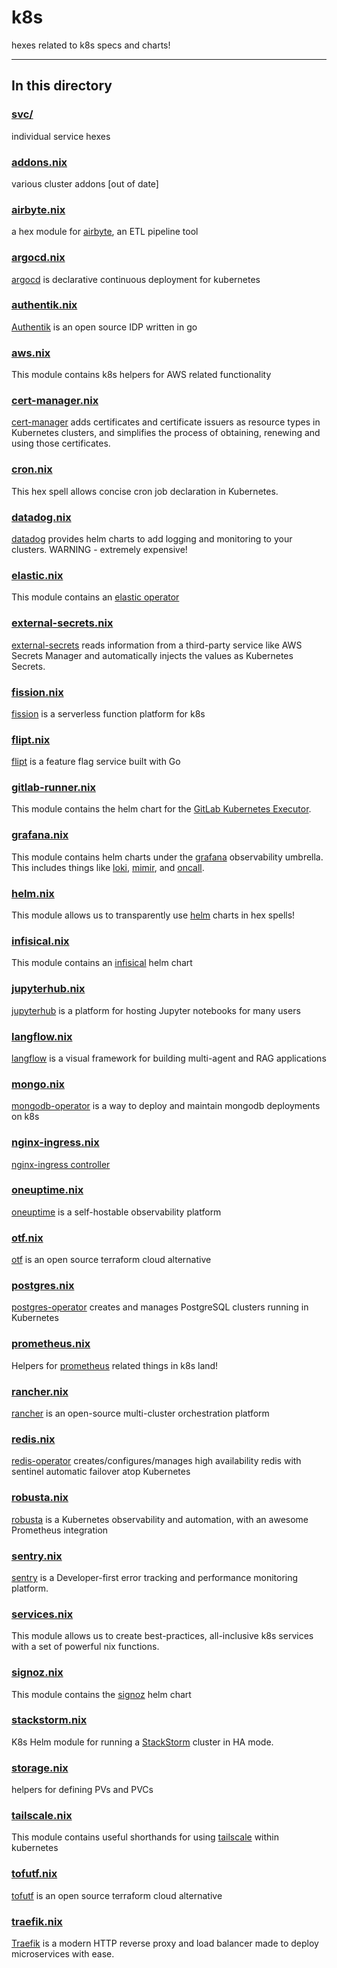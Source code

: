 # k8s

hexes related to k8s specs and charts!

---

## In this directory

### [svc/](./svc/)

individual service hexes

### [addons.nix](./addons.nix)

various cluster addons [out of date]

### [airbyte.nix](./airbyte.nix)

a hex module for [airbyte](https://github.com/airbytehq/airbyte), an ETL pipeline tool

### [argocd.nix](./argocd.nix)

[argocd](https://github.com/argoproj/argo-cd) is declarative continuous deployment for kubernetes

### [authentik.nix](./authentik.nix)

[Authentik](https://github.com/goauthentik/authentik) is an open source IDP written in go

### [aws.nix](./aws.nix)

This module contains k8s helpers for AWS related functionality

### [cert-manager.nix](./cert-manager.nix)

[cert-manager](https://github.com/cert-manager/cert-manager/) adds certificates and certificate issuers as resource types in Kubernetes clusters, and simplifies the process of obtaining, renewing and using those certificates.

### [cron.nix](./cron.nix)

This hex spell allows concise cron job declaration in Kubernetes.

### [datadog.nix](./datadog.nix)

[datadog](https://github.com/DataDog/helm-charts) provides helm charts to add logging and monitoring to your clusters. WARNING - extremely expensive!

### [elastic.nix](./elastic.nix)

This module contains an [elastic operator](https://github.com/elastic/cloud-on-k8s/)

### [external-secrets.nix](./external-secrets.nix)

[external-secrets](https://github.com/external-secrets/external-secrets) reads information from a third-party service like AWS Secrets Manager and automatically injects the values as Kubernetes Secrets.

### [fission.nix](./fission.nix)

[fission](https://github.com/fission/fission) is a serverless function platform for k8s

### [flipt.nix](./flipt.nix)

[flipt](https://github.com/flipt-io/flipt) is a feature flag service built with Go

### [gitlab-runner.nix](./gitlab-runner.nix)

This module contains the helm chart for the [GitLab Kubernetes Executor](https://docs.gitlab.com/runner/executors/kubernetes.html).

### [grafana.nix](./grafana.nix)

This module contains helm charts under the [grafana](https://grafana.com/) observability umbrella. This includes things like [loki](https://github.com/grafana/loki), [mimir](https://github.com/grafana/mimir), and [oncall](https://github.com/grafana/oncall).

### [helm.nix](./helm.nix)

This module allows us to transparently use [helm](https://github.com/helm/helm) charts in hex spells!

### [infisical.nix](./infisical.nix)

This module contains an [infisical](https://github.com/Infisical/infisical) helm chart

### [jupyterhub.nix](./jupyterhub.nix)

[jupyterhub](https://github.com/jupyterhub/jupyterhub) is a platform for hosting Jupyter notebooks for many users

### [langflow.nix](./langflow.nix)

[langflow](https://github.com/langflow-ai/langflow) is a visual framework for building multi-agent and RAG applications

### [mongo.nix](./mongo.nix)

[mongodb-operator](https://github.com/mongodb/mongodb-kubernetes-operator) is a way to deploy and maintain mongodb deployments on k8s

### [nginx-ingress.nix](./nginx-ingress.nix)

[nginx-ingress controller](https://github.com/kubernetes/ingress-nginx)

### [oneuptime.nix](./oneuptime.nix)

[oneuptime](https://github.com/OneUptime/oneuptime) is a self-hostable observability platform

### [otf.nix](./otf.nix)

[otf](https://github.com/jpetrucciani/otf) is an open source terraform cloud alternative

### [postgres.nix](./postgres.nix)

[postgres-operator](https://github.com/zalando/postgres-operator) creates and manages PostgreSQL clusters running in Kubernetes

### [prometheus.nix](./prometheus.nix)

Helpers for [prometheus](https://github.com/prometheus/prometheus) related things in k8s land!

### [rancher.nix](./rancher.nix)

[rancher](https://github.com/rancher/rancher) is an open-source multi-cluster orchestration platform

### [redis.nix](./redis.nix)

[redis-operator](https://github.com/spotahome/redis-operator) creates/configures/manages high availability redis with sentinel automatic failover atop Kubernetes

### [robusta.nix](./robusta.nix)

[robusta](https://github.com/robusta-dev/robusta) is a Kubernetes observability and automation, with an awesome Prometheus integration

### [sentry.nix](./sentry.nix)

[sentry](https://github.com/getsentry/sentry) is a Developer-first error tracking and performance monitoring platform.

### [services.nix](./services.nix)

This module allows us to create best-practices, all-inclusive k8s services with a set of powerful nix functions.

### [signoz.nix](./signoz.nix)

This module contains the [signoz](https://github.com/SigNoz/signoz) helm chart

### [stackstorm.nix](./stackstorm.nix)

K8s Helm module for running a [StackStorm](https://stackstorm.com) cluster in HA mode.

### [storage.nix](./storage.nix)

helpers for defining PVs and PVCs

### [tailscale.nix](./tailscale.nix)

This module contains useful shorthands for using [tailscale](https://tailscale.com/) within kubernetes

### [tofutf.nix](./tofutf.nix)

[tofutf](https://github.com/tofutf/tofutf) is an open source terraform cloud alternative

### [traefik.nix](./traefik.nix)

[Traefik](https://github.com/traefik/traefik-helm-chart) is a modern HTTP reverse proxy and load balancer made to deploy microservices with ease.
